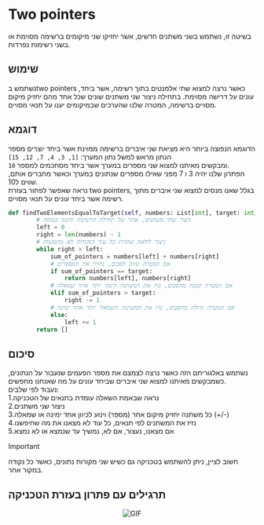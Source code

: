 # Two pointers
בשיטה זו, נשתמש בשני משתנים חדשים, אשר יחזיקו שני מיקומים ברשימה מסוימת או בשני רשימות נפרדות.

## שימוש
נשתמש בtwo pointers כאשר נרצה למצוא שתי אלמנטים בתוך רשימה, אשר ביחד, עונים על דרישה מסוימת. בתחילה ניצור שני משתנים שונים שכל אחד מהם יחזיק מיקום מסויים ברשימה, המטרה שלנו שהערכים שבמיקומים יענו על תנאי מסויים.
## דוגמא 
הדוגמא הנפוצה ביותר היא מציאת שני איברים ברשימה ממוינת אשר ביחד יוצרים מספר הנתון מראש 
למשל נתון המערך: `[1, 3, 4, 7, 12, 15]`\
ומבקשים מאיתנו למצוא שני מספרים במערך אשר ביחד מסתכמים למספר `10`.  
הפתרון שלנו יהיה 3 ו 7 מפני שאילו מספרים שנתונים במערך וכאשר מחברים אותם, שווים ל10.  
נראה שאפשר לפתור בעזרת two pointers, בגלל שאנו מנסים למצוא שני איברים מתוך רשימה אשר ביחד עונים על תנאי מסויים.  
```python 
def findTwoElementsEqualToTarget(self, numbers: List[int], target: int) -> List[int]:
        # ניצור שתי משתנים, אחד של תחילת הרשימה והשני בסופה
        left = 0
        right = len(numbers) - 1
        # ניצור לולאה שתרוץ כל עוד הנקודות לא מתנגשות
        while right > left:
            sum_of_pointers = numbers[left] + numbers[right]
            # אם המטרה שווה לסכום, נחזיר את המספרים
            if sum_of_pointers == target:
                return numbers[left], numbers[right]
            # אם המטרה קטנה מהסכום, נזיז את המשתנה הימני יותר אחד שמאלה   
            elif sum_of_pointers > target:
                right -= 1
            # אם המטרה גדולה מהסכום, נזיז את המשתנה השמאלי יותר אחד ימינה
            else:
                left += 1 
        return []
```

## סיכום
נשתמש באלגוריתם הזה כאשר נרצה לצמצם את מספר הפעמים שנעבור על הנתונים, כשמבקשים מאיתנו למצוא שני איברים שביחד עונים על מה שאנחנו מחפשים.  
נעבוד לפי שלבים:  
1.נראה שבאמת השאלה עומדת בתנאים של הטכניקה  
2.ניצור שני משתנים  
3.כל משתנה יחזיק מיקום אחר (מספר) וינוע לכיוון אחד ימינה או שמאלה (+/-)  
4.נזיז את המשתנים לפי תנאים, כל עוד לא מצאנו את מה שחיפשנו  
5.אם מצאנו, נעצור, אם לא, נמשיך עד שנמצא או לא נמצא  

> [!IMPORTANT]
>חשוב לציין, ניתן להשתמש בטכניקה גם כשיש שני מקורות נתונים, כאשר כל נקודה במקור אחר.
## תרגילים עם פתרון בעזרת הטכניקה 



<p align="center">
  <img src="https://media.giphy.com/media/3ohjURlGvSr6Fzxo2s/giphy.gif" alt="GIF">
</p>




